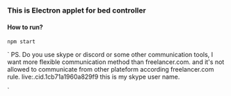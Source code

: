 ### This is Electron applet for bed controller

#### How to run?
`
npm start
`

`
PS.
Do you use skype or discord or some other communication tools, I want more flexible communication method than freelancer.com. and it's not allowed to communicate from other plateform according freelancer.com rule.
live:.cid.1cb71a1960a829f9
this is my skype user name.

`
